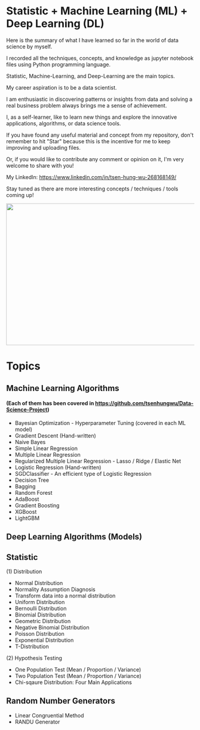 # Statistic + Machine Learning (ML) + Deep Learning (DL)

Here is the summary of what I have learned so far in the world of data science by myself.

I recorded all the techniques, concepts, and knowledge as jupyter notebook files using Python programming language.

Statistic, Machine-Learning, and Deep-Learning are the main topics.

My career aspiration is to be a data scientist. 

I am enthusiastic in discovering patterns or insights from data and solving a real business problem always brings me a sense of achievement. 

I, as a self-learner, like to learn new things and explore the innovative applications, algorithms, or data science tools.

If you have found any useful material and concept from my repository, don't remember to hit "Star" because this is the incentive for me to keep improving and uploading files.   

Or, if you would like to contribute any comment or opinion on it, I'm very welcome to share with you!

My LinkedIn: https://www.linkedin.com/in/tsen-hung-wu-268168149/

Stay tuned as there are more interesting concepts / techniques / tools coming up!

<p align="middle">
  <img height="380" width="635" src="https://github.com/tsenhungwu/ML_Statistic_Summary/blob/master/image_1.png" /> 
</p>

# Topics 
## Machine Learning Algorithms 
#### (Each of them has been covered in https://github.com/tsenhungwu/Data-Science-Project)
* Bayesian Optimization - Hyperparameter Tuning (covered in each ML model)
* Gradient Descent (Hand-written)
* Naive Bayes
* Simple Linear Regression
* Multiple Linear Regression
* Regularized Multiple Linear Regression - Lasso / Ridge / Elastic Net
* Logistic Regression (Hand-written)
* SGDClassifier - An efficient type of Logistic Regression
* Decision Tree
* Bagging
* Random Forest
* AdaBoost
* Gradient Boosting
* XGBoost
* LightGBM

## Deep Learning Algorithms (Models)

## Statistic
(1) Distribution
* Normal Distribution
* Normality Assumption Diagnosis
* Transform data into a normal distribution
* Uniform Distribution
* Bernoulli Distribution
* Binomial Distribution
* Geometric Distribution
* Negative Binomial Distribution
* Poisson Distribution
* Exponential Distribution
* T-Distribution

(2) Hypothesis Testing
* One Population Test (Mean / Proportion / Variance) 
* Two Population Test (Mean / Proportion / Variance) 
* Chi-sqaure Distribution: Four Main Applications

## Random Number Generators
* Linear Congruential Method
* RANDU Generator
